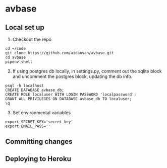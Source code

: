 # avbase

## Local set up

1. Checkout the repo

```
cd ~/code
git clone https://github.com/aidanvan/avbase.git
cd avbase
pipenv shell
```

2. If using postgres db locally, in settings.py, comment out the sqlite block and uncomment the postgres block, updating the db info.

```
psql -h localhost
CREATE DATABASE avbase_db;
CREATE ROLE localuser WITH LOGIN PASSWORD 'localpassword';
GRANT ALL PRIVILEGES ON DATABASE avbase_db TO localuser;
\q
```

3. Set environmental variables

```
export SECRET_KEY='secret_key'
export EMAIL_PASS=''
```

## Committing changes


## Deploying to Heroku
